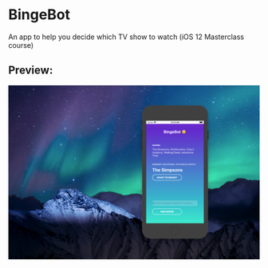 # BingeBot
An app to help you decide which TV show to watch (iOS 12 Masterclass course)

## Preview:
![BingeBot app preview](https://github.com/madebyalex/bingebot/raw/master/Bingebot/Assets.xcassets/Preview.imageset/Preview.png)
